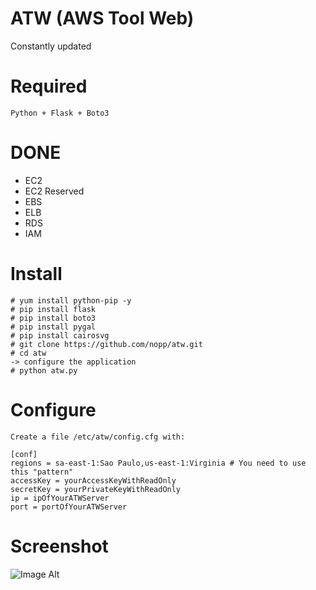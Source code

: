 # ATW (AWS Tool Web)

Constantly updated

Required
========
	Python + Flask + Boto3
	
DONE
====
* EC2
* EC2 Reserved
* EBS
* ELB
* RDS
* IAM

Install
=======
	# yum install python-pip -y
	# pip install flask
	# pip install boto3
	# pip install pygal
	# pip install cairosvg
	# git clone https://github.com/nopp/atw.git
	# cd atw
	-> configure the application
	# python atw.py

Configure
=========

	Create a file /etc/atw/config.cfg with:

	[conf]
	regions = sa-east-1:Sao Paulo,us-east-1:Virginia # You need to use this "pattern"
	accessKey = yourAccessKeyWithReadOnly
	secretKey = yourPrivateKeyWithReadOnly
	ip = ipOfYourATWServer
	port = portOfYourATWServer

Screenshot
==========
![Image Alt](http://i65.tinypic.com/2ynmiz4.png)
